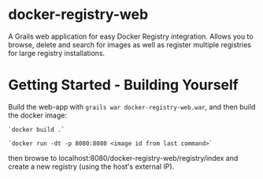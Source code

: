 docker-registry-web
===================

A Grails web application for easy Docker Registry integration. Allows you to browse, delete and search for images as
well as register multiple registries for large registry installations.

# Getting Started - Building Yourself

Build the web-app with `grails war docker-registry-web.war`, and then build the docker image:

	`docker build .`
	
	`docker run -dt -p 8080:8080 <image id from last command>`

then browse to localhost:8080/docker-registry-web/registry/index and create a new registry (using the host's external
IP).

